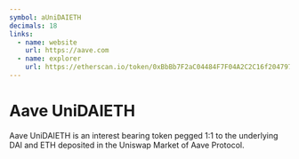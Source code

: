 ```yaml
---
symbol: aUniDAIETH
decimals: 18
links:
  - name: website
    url: https://aave.com
  - name: explorer
    url: https://etherscan.io/token/0xBbBb7F2aC04484F7F04A2C2C16f20479791BbB44
---
```


# Aave UniDAIETH

Aave UniDAIETH is an interest bearing token pegged 1:1 to the underlying DAI and ETH deposited in the Uniswap Market of Aave Protocol.
